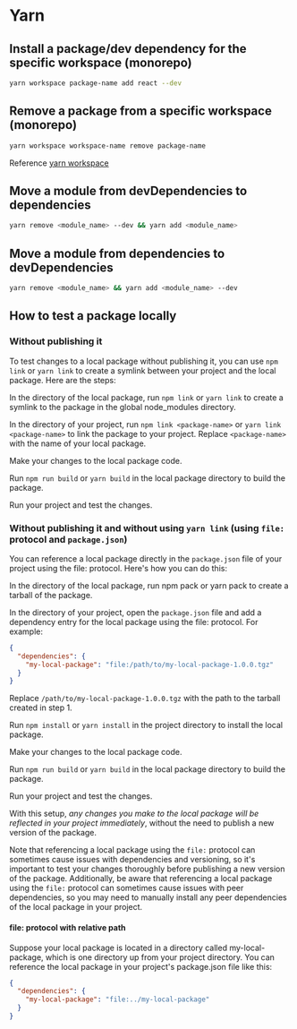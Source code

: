 # Yarn

## Install a package/dev dependency for the specific workspace (monorepo)

```bash
yarn workspace package-name add react --dev
```

## Remove a package from a specific workspace (monorepo)

```bash
yarn workspace workspace-name remove package-name
```

Reference [yarn workspace](https://yarnpkg.com/lang/en/docs/cli/workspace/)

## Move a module from devDependencies to dependencies

```bash
yarn remove <module_name> --dev && yarn add <module_name>
```

## Move a module from dependencies to devDependencies

```bash
yarn remove <module_name> && yarn add <module_name> --dev
```

## How to test a package locally

### Without publishing it

To test changes to a local package without publishing it, you can use `npm link` or `yarn link` to create a symlink between your project and the local package. Here are the steps:

In the directory of the local package, run `npm link` or `yarn link` to create a symlink to the package in the global node_modules directory.

In the directory of your project, run `npm link <package-name>` or `yarn link <package-name>` to link the package to your project. Replace `<package-name>` with the name of your local package.

Make your changes to the local package code.

Run `npm run build` or `yarn build` in the local package directory to build the package.

Run your project and test the changes.

### Without publishing it and without using `yarn link` (using `file:` protocol and `package.json`)

You can reference a local package directly in the `package.json` file of your project using the file: protocol. Here's how you can do this:

In the directory of the local package, run npm pack or yarn pack to create a tarball of the package.

In the directory of your project, open the `package.json` file and add a dependency entry for the local package using the file: protocol. For example:

```json
{
  "dependencies": {
    "my-local-package": "file:/path/to/my-local-package-1.0.0.tgz"
  }
}
```

Replace `/path/to/my-local-package-1.0.0.tgz` with the path to the tarball created in step 1.

Run `npm install` or `yarn install` in the project directory to install the local package.

Make your changes to the local package code.

Run `npm run build` or `yarn build` in the local package directory to build the package.

Run your project and test the changes.

With this setup, *any changes you make to the local package will be reflected in your project immediately*, without the need to publish a new version of the package.

Note that referencing a local package using the `file:` protocol can sometimes cause issues with dependencies and versioning, so it's important to test your changes thoroughly before publishing a new version of the package. Additionally, be aware that referencing a local package using the `file:` protocol can sometimes cause issues with peer dependencies, so you may need to manually install any peer dependencies of the local package in your project.

#### file: protocol with relative path

Suppose your local package is located in a directory called my-local-package, which is one directory up from your project directory. You can reference the local package in your project's package.json file like this:

```json
{
  "dependencies": {
    "my-local-package": "file:../my-local-package"
  }
}
```
